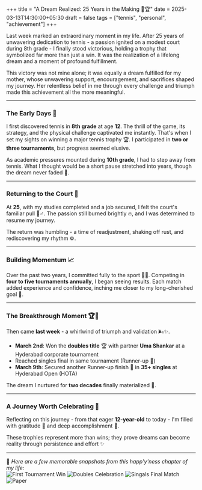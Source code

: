 +++
title = "A Dream Realized: 25 Years in the Making 🎾🏆"
date = 2025-03-13T14:30:00+05:30
draft = false
tags = ["tennis", "personal", "achievement"]
+++


Last week marked an extraordinary moment in my life. After 25 years of unwavering dedication to tennis - a passion ignited on a modest court during 8th grade - I finally stood victorious, holding a trophy that symbolized far more than just a win. It was the realization of a lifelong dream and a moment of profound fulfillment.

This victory was not mine alone; it was equally a dream fulfilled for my mother, whose unwavering support, encouragement, and sacrifices shaped my journey. Her relentless belief in me through every challenge and triumph made this achievement all the more meaningful.

---

### The Early Days 🎾  

I first discovered tennis in **8th grade** at age **12**. The thrill of the game, its strategy, and the physical challenge captivated me instantly. That's when I set my sights on winning a major tennis trophy 🏆. I participated in **two or three tournaments**, but progress seemed elusive.

As academic pressures mounted during **10th grade**, I had to step away from tennis. What I thought would be a short pause stretched into years, though the dream never faded 💭.

---

### Returning to the Court 💪  

At **25**, with my studies completed and a job secured, I felt the court's familiar pull 🏃♂️. The passion still burned brightly 🔥, and I was determined to resume my journey.  

The return was humbling - a time of readjustment, shaking off rust, and rediscovering my rhythm ⚙️.

---

### Building Momentum 📈  

Over the past two years, I committed fully to the sport 🧠💪. Competing in **four to five tournaments annually**, I began seeing results. Each match added experience and confidence, inching me closer to my long-cherished goal 🌟.

---

### The Breakthrough Moment 🏆🥈  

Then came **last week** - a whirlwind of triumph and validation 🌬️✨.  

- **March 2nd**: Won the **doubles title** 🏆 with partner **Uma Shankar** at a Hyderabad corporate tournament  
- Reached singles final in same tournament (Runner-up 🥈)  
- **March 9th**: Secured another Runner-up finish 🥈 in **35+ singles** at Hyderabad Open (HOTA)  

The dream I nurtured for **two decades** finally materialized 🙌.

---

### A Journey Worth Celebrating 🙏  

Reflecting on this journey - from that eager **12-year-old** to today - I'm filled with gratitude 🙏 and deep accomplishment 💯.  

These trophies represent more than wins; they prove dreams can become reality through persistence and effort ✨

---
📸 *Here are a few memorable snapshots from this happ'y'ness chapter of my life:*  
![First Tournament Win](1stphoto.jpg)
![Doubles Celebration](2ndphoto.jpg)
![Singals Final Match](3rdphoto.jpg)
![Paper](4rthphoto.jpg)



